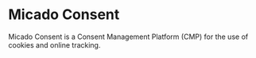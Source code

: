 # Micado Consent
Micado Consent is a Consent Management Platform (CMP) for the use of cookies and online tracking.

